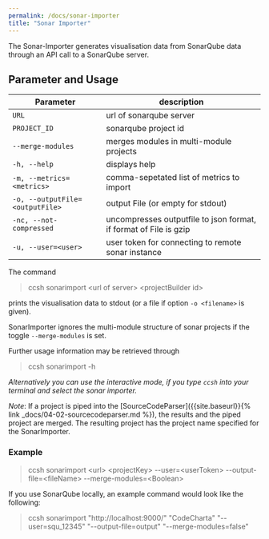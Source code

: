 ```yaml
---
permalink: /docs/sonar-importer
title: "Sonar Importer"
---
```


The Sonar-Importer generates visualisation data from SonarQube data through an API call to a SonarQube server.

## Parameter and Usage

| Parameter                       | description                                                       |
| ------------------------------- | ----------------------------------------------------------------- |
| `URL`                           | url of sonarqube server                                           |
| `PROJECT_ID`                    | sonarqube project id                                              |
| `--merge-modules`               | merges modules in multi-module projects                           |
| `-h, --help`                    | displays help                                                     |
| `-m, --metrics=<metrics>`       | comma-sepetated list of metrics to import                         |
| `-o, --outputFile=<outputFile>` | output File (or empty for stdout)                                 |
| `-nc, --not-compressed`         | uncompresses outputfile to json format, if format of File is gzip |
| `-u, --user=<user>`             | user token for connecting to remote sonar instance                |

The command

> ccsh sonarimport \<url of server> \<projectBuilder id>

prints the visualisation data to stdout (or a file if option `-o <filename>` is given).

SonarImporter ignores the multi-module structure of sonar projects if the toggle `--merge-modules` is set.

Further usage information may be retrieved through

> ccsh sonarimport -h

_Alternatively you can use the interactive mode, if you type `ccsh` into your terminal and select the sonar importer._

_Note_: If a project is piped into the [SourceCodeParser]({{site.baseurl}}{% link _docs/04-02-sourcecodeparser.md %}), the results and the piped project are merged.
The resulting project has the project name specified for the SonarImporter.

### Example

> ccsh sonarimport \<url> \<projectKey> --user=\<userToken> --output-file=\<fileName> --merge-modules=\<Boolean>

If you use SonarQube locally, an example command would look like the following:

> ccsh sonarimport "http://localhost:9000/" "CodeCharta" "--user=squ_12345" "--output-file=output" "--merge-modules=false"
